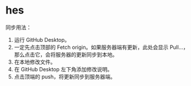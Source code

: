 # hes
 
同步用法：

1. 运行 GitHub Desktop。
2. 一定先点击顶部的 Fetch origin。如果服务器端有更新，此处会显示 Pull...，那么点击它，会将服务器的更新同步到本地。
3. 在本地修改文件。
4. 在 GitHub Desktop 左下角添加修改说明。
5. 点击顶端的 push，将更新同步到服务器端。

